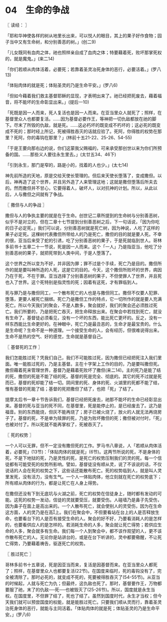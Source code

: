 # 04　生命的争战



〖 读经： 〗

「耶和华神使各样的树从地里长出来，可以悦人的眼目，其上的果子好作食物；园子当中又有生命树，和分别善恶的树。」(创二9)

「儿女既同有血肉之体，祂也照样亲自成了血肉之体；特要藉着死，败坏那掌死权的，就是魔鬼。」(来二14)

「你们若顺从肉体活着，必要死；若靠着圣灵冶死身体的恶行，必要活着。」(罗八13)

「体贴肉体的就是死；体贴圣灵的乃是生命平安。」(罗八6)

「但如今藉着我们救主基督耶稣的显现，才表明出来了。祂已经把死废去，藉着福音，将不能坏的生命彰显出来。」(提后一10)

「死既是因一人而来，死人复活也是因一人而来。在亚当里众人就死了；照样，在基督里众人也都要复活。……因为基督必要作王，等神把一切仇敌都放在祂的脚下。尽末了所毁的仇敌，就是死。……这必朽坏的既变成不朽坏的；这必死的既变成不死的；那时经上所记，死被得胜吞灭的话就应验了。死阿，你得胜的权势在那里？死阿，你的毒钩在那里？」(林前十五21-22、25-26、54-55)

「于是王要向那右边的说，你们这蒙我父赐福的，可来承受那创世以来为你们所预备的国。……那些义人要往永生里去。」(太廿五34、46下)

「引到永生，那门是窄的，路是小的，找着的人也少。」(太七14)

神先前所造的天地，原是交给天使长管理的。但后来天使长堕落了，变成撒但。以后，神再造了这个世界，并且另外造了人来管理这地；这就是撒但堕落后所夫去的。然而撒但并不甘心，它要得着人，破坏人，以对抗神的计划。所以，从此以后，人与撒但之间就有了争战。



〖 撒但与人的争战 〗

撒但与人的争执主要的就是在于生命。创世记二章所提到的生命树与分别善恶树，似乎不是对立的，但在二章十七节提到分别善恶树之后，下一句话说，「因为你吃的日子必定死。」我们可以说，分别善恶树就是死亡树，因为神说，人吃了这样的果子必定死。这棵树代表撒但所带给人的乃是死亡，撒但的目的就是要人死。不幸的很，亚当后来受了蛇的引诱，吃了分别善恶树的果子，于是死就临到世人。哥林多前书十五章二十一节说，死是因一人而来。这个「一人」乃是指亚当，他吃了分别善恶树的果子，就把死带到人类中间，于是人堕落了。

这个世界之所以变为不好，并非因为罪；罪不过是个手续，死亡乃是目的。撒但所作的就是要叫神所造的人死，这是它的目的。今天，这个撒但所败坏的世界，病因乃在于死，不在于罪。亚当选择了分别善恶树的果子，不但使罪人了世界，并且死也入了世界。这个死特别是指灵性的死；因着有这死，才有罪临到人。

死与罪乃是与撒但同工，一个散布死亡的人也是与撒但同工。撒但不仅要人犯罪、堕落，更要人被死亡捆绑。死亡乃是撒但工作的特点，它一切所作的就是要人充满死亡。所以今天我们的聚会，不是人数多，聚会就好，我们的聚会还必须胜过死亡。我们所要的，乃是把死亡吞灭，把生命释放出来。在聚会中若找到死亡，就没有生命了。基督徒必须看见，没有一个坏的东西，能比死亡更坏的。反之，没有一样东西能比生命更好的。在神眼中，死亡乃是最丑恶的，生命才是最宝贵的。什么是生命呢？生命不是一种道理。一个接受生命的人，会有经历，但很难说得出来。生命不是热的空气、好的感觉，生命就是基督自己。



〖 基督死的工作 〗

我们怎能胜过死？凭我们自己，我们不可能胜过死，因为撒但已经把死注入我们里面。唯一能胜过死的，乃是主基督。主在十字架上工作的目的，乃是要叫撒但死。撒但藉着死来管理世界，基督乃是藉着死败坏了撒但(来二14)。主的死乃是能了结的死，撒但的死是不能了结的死。基督的死是完全、彻底的。其它的死不过就是死而已，基督的死却能了结一切。阴间里的死、身体的死、火湖里的死都不能了结，惟有基督的死能了结；基督的死把撒但了结了，也把「死」了结了。

提摩太后书一章十节告诉我们，基督已经把死废去，祂那不能坏的生命已经彰显出来。基督的死与亚当的死不同，在基督里，死是能停止的，是已经废去了。这乃是福音。别的东西能烧，但灰不能再烧了；房子已被火烧了，放火的人就无法再烧房子了。基督的死，不是单为赎罪的死，乃是为败坏撒但的死；撒但被对付时，「死」也被对付了。所以死就不能再掌权了，死被吞灭了。



〖 死的权势 〗

一个人可以无罪，但不一定没有撒但死的工作。罗马书八章说，人「若顺从肉体活着，必要死」(13节)：「体贴肉体的就是死」(6节)。这两节所说的死，不是身体的死，不是下地狱的死，乃是灵性的死，是死亡的权势压制我们的灵的死。每一个信徒都有可能受死的权势所影响。譬如，基督徒没有顺从灵，说了不该说的话，不仅说话的人会在死的权势之下，这些话还能散布死亡。死的权势临到人，就是叫人灵里发死，没有活力，没有生气。一个人一体贴肉体，他立刻就在死亡的权势底下；所有顺从肉体的行为，都是让死亡在人身上得势。

在撒但还没有下到无底坑与火湖之前，死亡的权势在信徒身上，随时都有发动的可能。这死的权势一发动，信徒的灵就要受压，就要受伤。人碰墙乃是鼻子先受伤，因为鼻子在面上是高出来的。一个人散布死亡，就会使别人的灵受伤，因为在生命这方面，人的灵乃是在高上。我们在聚会中，不但要看站在台上的人是否释放生命，也要看台下的人是否有接受生命的人。聚会的好不好，乃要看消耗人的是怎样的，也要看供应人的是怎样的。若消耗生命的人多，聚会就让死亡得势；若供应生命的人多，聚会就多有生命。我们每一个人到聚会中，都不该作观望的人，更不该作散布死亡的人。无论你是站讲台的，或是在台下听讲的，灵中都要儆醒，不让死亡得势，乃要藉着祷告，驱逐死亡的权势。



〖 胜过死亡 〗

哥林多前书十五章说，死是因亚当而来，复活是因基督而来。在亚当里众人都死了；照样，在基督里众人也都要复活(22节)。在国度来临时，死的毒钩没有了，完全被清除了。那时必死的，就变成不死的，死要被得胜吞灭了(54-55节)。从亚当的时候起，人就与死亡为仇；但最终，这仇敌也死了。那时，基督要作王，万物都要服了祂，末了的仇敌──死──也被毁灭了(25-26节)。所以，国度就是永生当权。在国度里，不但罪了结了，死也了结了。虽然到国度时代，永生才当权；但今天我们就可以预尝国度的权能，就是能胜过死亡。只要我们顺从灵而行，靠着圣灵治死身体的恶行，就能与主同活着。「体贴肉体的就是死；体贴圣灵的乃是生命平安。」(罗八6)


